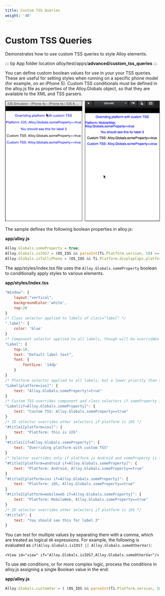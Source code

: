 ```yaml
---
title: Custom TSS Queries
weight: '40'
---
```


# Custom TSS Queries

Demonstrates how to use custom TSS queries to style Alloy elements.

::: tip App folder location
_alloy_/test/apps/**advanced/custom\_tss\_queries**
:::

You can define custom boolean values for use in your your TSS queries. These are useful for setting styles when running on a specific phone model (for example, on an iPhone 5). Custom TSS conditionals must be defined in the alloy.js file as properties of the Alloy.Globals object, so that they are available to the XML and TSS parsers.

![custom_query](./custom_query.png)

The sample defines the following boolean properties in alloy.js:

**app/alloy.js**

```javascript
Alloy.Globals.someProperty = true;
Alloy.Globals.isIOS7 = (OS_IOS && parseInt(Ti.Platform.version, 10) >= 7);
Alloy.Globals.isTalliPhone = (OS_IOS && Ti.Platform.displayCaps.platformHeight == 568);
```

The app/styles/index.tss file uses the `Alloy.Globals.someProperty` boolean to conditionally apply styles to various elements.

**app/styles/index.tss**

```javascript
"Window": {
    layout:"vertical",
    backgroundColor:'white',
    top:20
}
/* Class selector applied to labels of class="label" */
".label": {
    color: 'blue'
}
/* Component selector applied to all labels, though will be overridden */
"Label": {
    top:10,
    text: "Default label text",
    font: {
        fontSize: '14dp'
    }
}
/* Platform selector applied to all labels, but a lower priority than the custom TSS conditional */
"Label[platform=ios]": {
    text: "Alloy.Globals.someProperty!=true"
}
/* Custom TSS overrides component and class selectors if someProperty is true */
"Label[if=Alloy.Globals.someProperty]": {
    text: "Custom TSS: Alloy.Globals.someProperty==true"
}
/* ID selector overrides other selectors if platform is iOS */
"#title1[platform=ios]": {
    text: "Platform: this is iOS"
}
"#title1[if=Alloy.Globals.someProperty]": {
    text: "Overriding platform with custom TSS"
}
/* Selector overrides only if platform is Android and someProperty is true */
"#title2[platform=android if=Alloy.Globals.someProperty]": {
    text: "Platform: Android, Alloy.Globals.someProperty==true"
}
"#title2[platform=ios if=Alloy.Globals.someProperty]": {
    text: "Platform: iOS, Alloy.Globals.someProperty==true"
}
"#title2[platform=mobileweb if=Alloy.Globals.someProperty]": {
    text: "Platform: MobileWeb, Alloy.Globals.someProperty==true"
}
/* ID selector overrides other selectors if platform is iOS */
"#title3": {
    text: "You should see this for label 3"
}
```

You can test for multiple values by separating them with a comma, which are treated as logical `OR` expressions. For example, the following is evaluated as `if(Alloy.Globals.isIOS7 || Alloy.Globals.someOtherVar)`:

`<View id="view" if="Alloy.Globals.isIOS7,Alloy.Globals.someOtherVar"/>`

To use `AND` conditions, or for more complex logic, process the conditions in alloy.js assigning a single Boolean value in the end:

**app/alloy.js**

```javascript
Alloy.Globals.customVar = ( (OS_IOS && parseInt(Ti.Platform.version, 10) >= 7) || (OS_ANDROID && parseFloat(Ti.Platform.version,10) >= 4.0.3) );
```
